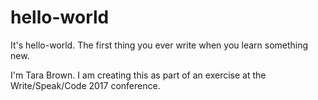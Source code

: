 # hello-world
It's hello-world. The first thing you ever write when you learn something new.

I'm Tara Brown. I am creating this as part of an exercise at the Write/Speak/Code 2017 conference.
